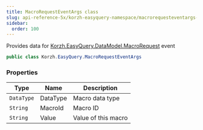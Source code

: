 ```yaml
---
title: MacroRequestEventArgs class
slug: api-reference-5x/korzh-easyquery-namespace/macrorequesteventargs-class
sidebar:
  order: 100
---
```


Provides data for [Korzh.EasyQuery.DataModel.MacroRequest](/easyquery/docs/api-reference-5x/korzh-easyquery-namespace/datamodel-class) event
```csharp
public class Korzh.EasyQuery.MacroRequestEventArgs

```

### Properties

| Type | Name | Description | 
| --- | --- | --- | 
| `DataType` | DataType | Macro data type | 
| `String` | MacroId | Macro ID | 
| `String` | Value | Value of this macro |

